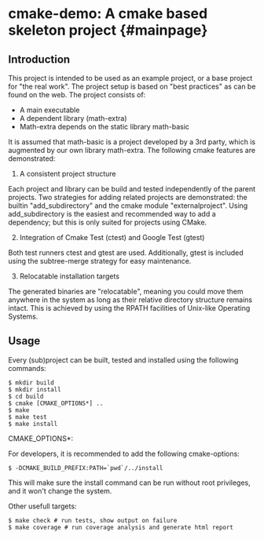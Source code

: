 cmake-demo: A cmake based skeleton project {#mainpage}
==========================================

Introduction
------------

This project is intended to be used as an example project, or a base project
for "the real work". The project setup is based on "best practices" as can
be found on the web. The project consists of:
- A main executable
- A dependent library (math-extra)
- Math-extra depends on the static library math-basic

It is assumed that math-basic is a project developed by a 3rd party, which is
augmented by our own library math-extra. The following cmake features are
demonstrated:

1. A consistent project structure

Each project and library can be build and tested independently of the
parent projects. Two strategies for adding related projects are demonstrated:
the builtin "add_subdirectory" and the cmake module "externalproject". Using
add_subdirectory is the easiest and recommended way to add a dependency; but
this is only suited for projects using CMake.

2. Integration of Cmake Test (ctest) and Google Test (gtest)

Both test runners ctest and gtest are used. Additionally, gtest is included
using the subtree-merge strategy for easy maintenance.

3. Relocatable installation targets

The generated binaries are "relocatable", meaning you could move them anywhere
in the system as long as their relative directory structure remains intact.
This is achieved by using the RPATH facilities of Unix-like Operating Systems.

Usage
-----

Every (sub)project can be built, tested and installed using the following
commands:

    $ mkdir build
    $ mkdir install
    $ cd build
    $ cmake [CMAKE_OPTIONS*] ..
    $ make
    $ make test
    $ make install

CMAKE_OPTIONS*:

For developers, it is recommended to add the following cmake-options:

    $ -DCMAKE_BUILD_PREFIX:PATH=`pwd`/../install

This will make sure the install command can be run without root privileges,
and it won't change the system.

Other usefull targets:

    $ make check # run tests, show output on failure
    $ make coverage # run coverage analysis and generate html report
